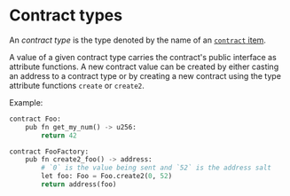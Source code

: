 # Contract types

An *contract type* is the type denoted by the name of an [`contract` item].

A value of a given contract type carries the contract's public interface as 
attribute functions. A new contract value can be created by either casting
an address to a contract type or by creating a new contract using the type 
attribute functions `create` or `create2`.

Example:

```python 
contract Foo:
    pub fn get_my_num() -> u256:
        return 42

contract FooFactory:
    pub fn create2_foo() -> address:
        # `0` is the value being sent and `52` is the address salt
        let foo: Foo = Foo.create2(0, 52)
        return address(foo)
```

[`contract` item]: contracts.md